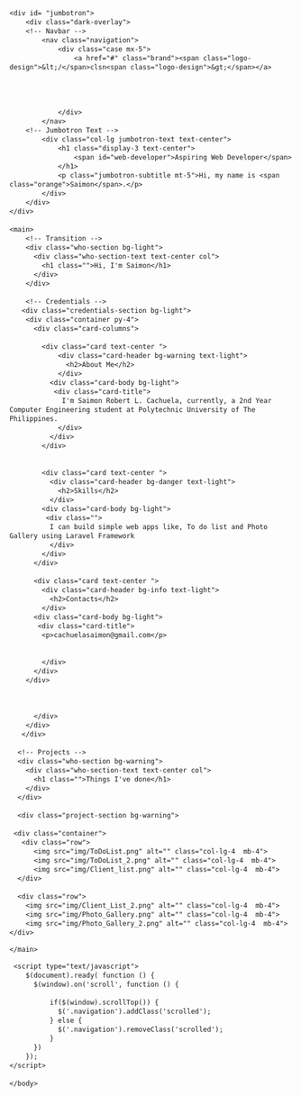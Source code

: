 <!DOCTYPE html>
<html lang="en">

<head>
  <meta charset="UTF-8">
  <meta name="viewport" content="width=device-width, initial-scale=1.0">
  <meta http-equiv="X-UA-Compatible" content="ie=edge">
  <link rel="stylesheet" href="https://use.fontawesome.com/releases/v5.0.13/css/all.css" integrity="sha384-DNOHZ68U8hZfKXOrtjWvjxusGo9WQnrNx2sqG0tfsghAvtVlRW3tvkXWZh58N9jp"
    crossorigin="anonymous">
  <link rel="stylesheet" href="https://stackpath.bootstrapcdn.com/bootstrap/4.1.1/css/bootstrap.min.css" integrity="sha384-WskhaSGFgHYWDcbwN70/dfYBj47jz9qbsMId/iRN3ewGhXQFZCSftd1LZCfmhktB"
    crossorigin="anonymous">
  <link rel="stylesheet" href="style.css">
  <title>Portfolio</title>
</head>
<body>
<!-- Content -->



<!-- Jumbotron -->
    <div id= "jumbotron">
        <div class="dark-overlay">
        <!-- Navbar -->
            <nav class="navigation">
                <div class="case mx-5">
                    <a href="#" class="brand"><span class="logo-design">&lt;/</span>clsn<span class="logo-design">&gt;</span></a> 

                   
                      
                   
                </div>
            </nav>
        <!-- Jumbotron Text -->
            <div class="col-lg jumbotron-text text-center">
                <h1 class="display-3 text-center">
                    <span id="web-developer">Aspiring Web Developer</span>
                </h1>
                <p class="jumbotron-subtitle mt-5">Hi, my name is <span class="orange">Saimon</span>.</p>
            </div>
        </div>
    </div>

    <main>
        <!-- Transition -->
        <div class="who-section bg-light">
          <div class="who-section-text text-center col">
            <h1 class="">Hi, I'm Saimon</h1>
          </div>
        </div>

        <!-- Credentials -->
       <div class="credentials-section bg-light">
        <div class="container py-4">
          <div class="card-columns">

            <div class="card text-center ">
                <div class="card-header bg-warning text-light">
                  <h2>About Me</h2>
                </div>
              <div class="card-body bg-light">
               <div class="card-title">
                 I'm Saimon Robert L. Cachuela, currently, a 2nd Year Computer Engineering student at Polytechnic University of The Philippines. 
                </div>
              </div>
            </div>

            
            <div class="card text-center ">
              <div class="card-header bg-danger text-light">
                <h2>Skills</h2>
              </div>
            <div class="card-body bg-light">
             <div class="">
              I can build simple web apps like, To do list and Photo Gallery using Laravel Framework
              </div>
            </div>
          </div>

          <div class="card text-center ">
            <div class="card-header bg-info text-light">
              <h2>Contacts</h2>
            </div>  
          <div class="card-body bg-light">
           <div class="card-title">
            <p>cachuelasaimon@gmail.com</p>
            

            </div>
          </div>
        </div>

          
            
          </div>
        </div>
       </div>

      <!-- Projects -->
      <div class="who-section bg-warning">
        <div class="who-section-text text-center col">
          <h1 class="">Things I've done</h1>
        </div>
      </div>

      <div class="project-section bg-warning">
        
     <div class="container">
       <div class="row">
          <img src="img/ToDoList.png" alt="" class="col-lg-4  mb-4">
          <img src="img/ToDoList_2.png" alt="" class="col-lg-4  mb-4">
          <img src="img/Client_list.png" alt="" class="col-lg-4  mb-4">
      </div>

      <div class="row">
        <img src="img/Client_List_2.png" alt="" class="col-lg-4  mb-4">
        <img src="img/Photo_Gallery.png" alt="" class="col-lg-4  mb-4">
        <img src="img/Photo_Gallery_2.png" alt="" class="col-lg-4  mb-4">
    </div>
      
      
        
      
   </div>
      </div>
        

    </main>



 <!-- JavaScript Inlclusions -->
 <script src="http://code.jquery.com/jquery-3.3.1.min.js" integrity="sha256-FgpCb/KJQlLNfOu91ta32o/NMZxltwRo8QtmkMRdAu8="
 crossorigin="anonymous"></script>
   <script src="https://cdnjs.cloudflare.com/ajax/libs/popper.js/1.14.3/umd/popper.min.js" integrity="sha384-ZMP7rVo3mIykV+2+9J3UJ46jBk0WLaUAdn689aCwoqbBJiSnjAK/l8WvCWPIPm49"
     crossorigin="anonymous"></script>
   <script src="https://stackpath.bootstrapcdn.com/bootstrap/4.1.1/js/bootstrap.min.js" integrity="sha384-smHYKdLADwkXOn1EmN1qk/HfnUcbVRZyYmZ4qpPea6sjB/pTJ0euyQp0Mk8ck+5T"
     crossorigin="anonymous"></script>

     <script type="text/javascript">
        $(document).ready( function () {
          $(window).on('scroll', function () {
              
              if($(window).scrollTop()) {        
                $('.navigation').addClass('scrolled');
              } else {
                $('.navigation').removeClass('scrolled');
              }
          })
        });
    </script>
 
    </body> 
